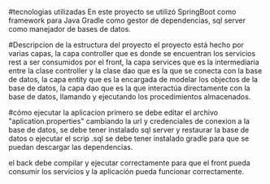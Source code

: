 #tecnologias utilizadas
En este proyecto se utilizó SpringBoot como framework para Java
Gradle como gestor de dependencias,
sql server como manejador de bases de datos.

#Descripcion de la estructura del proyecto
el proyecto está hecho por varias capas, la capa controller que es donde se encuentran los servicios rest a ser consumidos por el front,
la capa services que es la intermediaria entre la clase controller y la clase dao que es la que se conecta con la base de datos, la capa entity que es la encargada de modelar los objectos de la base de datos, la capa dao que es la que interactúa directamente con la base de datos, llamando y ejecutando los procedimientos almacenados.

#cómo ejecutar la aplicacion
primero se debe editar el archivo "aplication.properties" cambiando la url y credenciales de conexion a la base de datos,
se debe tener instalado sql server y restaurar la base de datos o ejecutar el scrip .sql
se debe tener instalado gradle para que se puedan descargar las dependencias.

el back debe compilar y ejecutar correctamente para que el front pueda consumir los servicios y la aplicación pueda funcionar correctamente.


